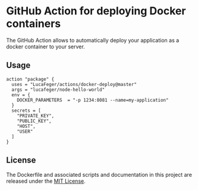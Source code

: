 # GitHub Action for deploying Docker containers

The GitHub Action allows to automatically deploy your application as a docker container to your server.

## Usage

```
action "package" {
  uses = "LucaFeger/actions/docker-deploy@master"
  args = "lucafeger/node-hello-world"
  env = {
    DOCKER_PARAMETERS  = "-p 1234:8081 --name=my-application"
  }
  secrets = [
    "PRIVATE_KEY",
    "PUBLIC_KEY",
    "HOST",
    "USER"
  ]
}
```

## License

The Dockerfile and associated scripts and documentation in this project are released under the [MIT License](LICENSE.md).